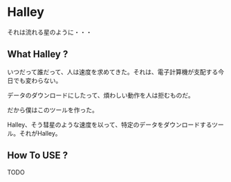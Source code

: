 # Halley

それは流れる星のように・・・

## What Halley ?

いつだって誰だって、人は速度を求めてきた。それは、電子計算機が支配する今日でも変わらない。

データのダウンロードにしたって、煩わしい動作を人は拒むものだ。

だから僕はこのツールを作った。

Halley、そう彗星のような速度を以って、特定のデータをダウンロードするツール。それがHalley。

## How To USE ?

TODO		